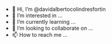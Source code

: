 - 👋 Hi, I’m @davidalbertocolindresfortin
- 👀 I’m interested in ...
- 🌱 I’m currently learning ...
- 💞️ I’m looking to collaborate on ...
- 📫 How to reach me ...

<!---
davidalbertocolindresfortin/davidalbertocolindresfortin is a ✨ special ✨ repository because its `README.md` (this file) appears on your GitHub profile.
You can click the Preview link to take a look at your changes.
--->
